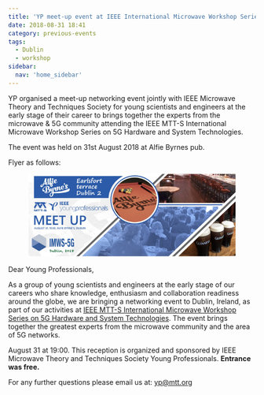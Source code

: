 ```yaml
---
title: 'YP meet-up event at IEEE International Microwave Workshop Series, Dublin – August 2018'
date: 2018-08-31 18:41
category: previous-events
tags:
  - Dublin
  - workshop
sidebar:
  nav: 'home_sidebar'
---
```


YP organised a meet-up networking event jointly with IEEE Microwave
Theory and Techniques Society for young scientists and engineers at the
early stage of their career to brings together the experts from the
microwave & 5G community attending the IEEE MTT-S International
Microwave Workshop Series on 5G Hardware and System Technologies.

The event was held on 31st August 2018 at Alfie Byrnes pub.

Flyer as follows:

<figure>
	<img src="/assets/images/2018_imw/image1.png">
</figure>

Dear Young Professionals,

As a group of young scientists and engineers at the early stage of our
careers who share knowledge, enthusiasm and collaboration readiness
around the globe, we are bringing a networking event to Dublin, Ireland,
as part of our activities at [IEEE MTT-S International Microwave Workshop Series on 5G Hardware and System Technologies](http://imws-5g.mtt.org/). The event brings together the
greatest experts from the microwave community and the area of 5G
networks.

August 31 at 19:00. This reception is organized and sponsored by IEEE
Microwave Theory and Techniques Society Young Professionals. **Entrance
was free.**

For any further questions please email us at:
[yp\@mtt.org](mailto:yp@mtt.org)
